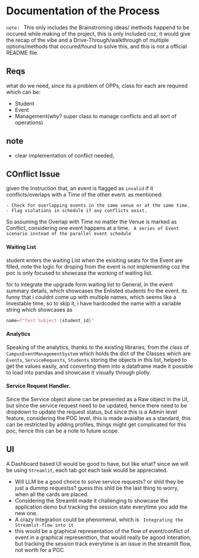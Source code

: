 # Documentation of the Process
`note: ` This only includes the Brainstroming ideas/ methods happend to be occured while making of the project, this is only included coz, it would give the recap of the vibe and a Drive-Through/walkthrough of multiple options/methods that occured/found to solve this, and this is not a official README file.
## Reqs
what do we need, since its a problem of OPPs, class for each are required which can be:
- Student
- Event
- Management(why? super class to manage conflicts and all sort of operations)

## note
 - clear implementation of conflict needed,
## COnflict Issue
given the Instruction that, an event is flagged as `invalid` if it conflicts/overlaps with a Time of the other event.
as mentioned:
```
- Check for overlapping events in the same venue or at the same time. 
- Flag violations in schedule if any conflicts exist. 
```

So assuming the Overlap with Time no matter the Venue is marked as Conflict, considering one event happens at a time.
` A series of Event scenario instead of the parallel event schedule`

#### Waiting List
student enters the waiting List when the exisiting seats for the Event are filled,
note the logic for droping from the event is not implementing coz the poc is only focused to showcase the working of waiting list.

for to integrate the upgrade form waiting list to General, in the event summary details, which showcases the Enlisted students fro the event. its funny that i couldnt come up with multiple names, which seems like a Investable time, so to skip it, i have hardcoded the name with a variable string which showcases as
```python
name=f"Test Subject {student_id}"
```

#### Analytics
Speaking of the analytics, thanks to the existing libraries, from the class of `CampusEventManagementSystem` which holds the dict of the Classes which are `Events`, `ServiceRequests`, `Students` storing the objects in this list, helped to get the values easily, and converting them into a dataframe made it possible to load into pandas and showcase it visually through plotly.

#### Service Request Handler.

Since the Service object alone can be presented as a Raw object in the UI, but since the service request need to be updated, hence there need to be dropdown to update the request status, but since this is a Admin level feature, considering the POC level, this is made avaialbe as a standard, this can be restricted by adding profiles, things might get complicated for this poc, hence this can be a note to future scope.

## UI
A Dashboard based UI would be good to have, but like what?
since we will be using `Streamlit`, each tab got each task would be appreciated.
- Will LLM be a good choice to solve service requests? or shld they be just a dummp requestss? guess this shld be the last thing to worry, when all the cards are placed.
- Considering the Streamlit made it challenging to showcase the application demo but tracking the session state everytime you add the new one.
- A crazy Integration could be phenomenal, which is ` Integrating the Streamlit-flow into it`
- this would be a graphical representation of the flow of event/conflict of event in a graphical representtion, that would really be agood interation, but tracking the session track everytime is an issue in the streamlit flow, not worth for a POC


